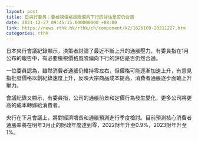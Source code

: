 ```yaml
---
layout: post
title: 日央行委員：要檢視價格風險偏向下行的評估是否仍合適
date: 2021-12-27 09:45:15.000000000 +08:00
link: https://news.rthk.hk/rthk/ch/component/k2/1626109-20211227.htm
categories: rthk
---
```


日本央行會議紀錄顯示，決策者討論了最近不斷上升的通脹壓力，有委員指在1月公布的報告中，有必要檢視價格風險偏向下行的評估是否仍然合適。

一位委員認為，雖然消費者通脹仍維持零左右，但價格可能逐漸加速上升，有意見指批發價格以創紀錄速度上升，反映大宗商品成本提高，消費者通脹逐步面臨上升壓力。

會議紀錄又顯示，有委員指，公司的通脹前景和定價行為發生變化，更多公司將更高的成本轉嫁給消費者。

央行在下月會議上，將對經濟增長和通脹預測進行季度檢討。目前預測核心消費者通脹率將在明年3月止的財政年度達到零，2022財年升至0.9%，2023財年升至1%。
